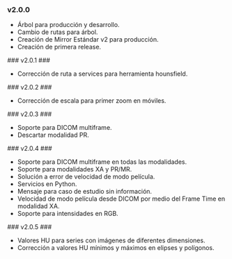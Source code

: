 ### v2.0.0 ###
<ul>
    <li>Árbol para producción y desarrollo.</li>
    <li>Cambio de rutas para árbol.</li>
    <li>Creación de Mirror Estándar v2 para producción.</li>
    <li>Creación de primera release.</li>
</ul>
### v2.0.1 ###
<ul>
    <li>Corrección de ruta a services para herramienta hounsfield.</li>
</ul>
### v2.0.2 ###
<ul>
    <li>Corrección de escala para primer zoom en móviles.</li>
</ul>
### v2.0.3 ###
<ul>
    <li>Soporte para DICOM multiframe.</li>
    <li>Descartar modalidad PR.</li>
</ul>
### v2.0.4 ###
<ul>
    <li>Soporte para DICOM multiframe en todas las modalidades.</li>
    <li>Soporte para modalidades XA y PR/MR.</li>
    <li>Solución a error de velocidad de modo película.</li>
    <li>Servicios en Python.</li>
    <li>Mensaje para caso de estudio sin información.</li>
    <li>Velocidad de modo película desde DICOM por medio del Frame Time en modalidad XA.</li>
    <li>Soporte para intensidades en RGB.</li>
</ul>
### v2.0.5 ###
<ul>
    <li>Valores HU para series con imágenes de diferentes dimensiones.</li>
    <li>Corrección a valores HU mínimos y máximos en elipses y polígonos.</li>
</ul>